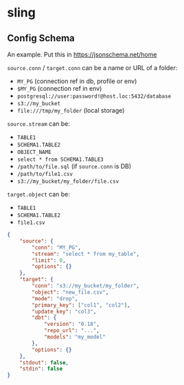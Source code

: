 # sling


## Config Schema

An example. Put this in https://jsonschema.net/home

`source.conn` / `target.conn` can be a name or URL of a folder:
- `MY_PG` (connection ref in db, profile or env)
- `$MY_PG` (connection ref in env)
- `postgresql://user:password!@host.loc:5432/database`
- `s3://my_bucket`
- `file:///tmp/my_folder` (local storage)

`source.stream` can be:
- `TABLE1`
- `SCHEMA1.TABLE2`
- `OBJECT_NAME`
- `select * from SCHEMA1.TABLE3`
- `/path/to/file.sql` (if `source.conn` is DB)
- `/path/to/file1.csv`
- `s3://my_bucket/my_folder/file.csv`

`target.object` can be:
- `TABLE1`
- `SCHEMA1.TABLE2`
- `file1.csv`



```json
{
    "source": {
        "conn": "MY_PG",
        "stream": "select * from my_table",
        "limit": 0,
        "options": {}
    },
    "target": {
        "conn": "s3://my_bucket/my_folder",
        "object": "new_file.csv",
        "mode": "drop",
        "primary_key": ["col1", "col2"],
        "update_key": "col3",
        "dbt": {
            "version": "0.18",
            "repo_url": "...",
            "models": "my_model"
        },
        "options": {}
    },
    "stdout": false,
    "stdin": false
}
```